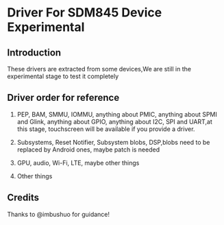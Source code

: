 # Driver For SDM845 Device Experimental

## Introduction
  These drivers are extracted from some devices,We are still in the experimental stage to test it completely

## Driver order for reference

1) PEP, BAM, SMMU, IOMMU, anything about PMIC, anything about SPMI and Glink, anything about GPIO, anything about I2C, SPI and UART,at this stage, touchscreen will be available if you provide a driver.

2) Subsystems, Reset Notifier, Subsystem blobs, DSP,blobs need to be replaced by Android ones, maybe patch is needed

3) GPU, audio, Wi-Fi, LTE, maybe other things

4) Other things


## Credits
Thanks to @imbushuo for guidance!